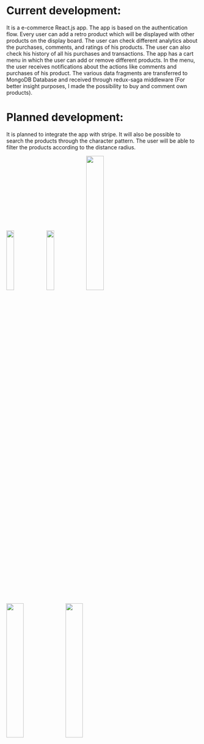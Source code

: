 # Current development:
It is a e-commerce React.js app. The app is based on the authentication flow. Every user can add a retro product which will be displayed with other products on the display board. The user can check different analytics about the purchases, comments, and ratings of his products. The user can also check his history of all his purchases and transactions. The app has a cart menu in which the user can add or remove different products. In the menu, the user receives notifications about the actions like comments and purchases of his product. The various data fragments are transferred to MongoDB Database and received through redux-saga middleware (For better insight purposes, I made the possibility to buy and comment own products).
# Planned development:
It is planned to integrate the app with stripe. It will also be possible to search the products through the character pattern. The user will be able to filter the products according to the distance radius.

<img src="https://user-images.githubusercontent.com/95140549/198722920-06276fd8-e44c-4c33-ae40-7e7473b0338e.png" width=20% height=20%>
<img src="https://user-images.githubusercontent.com/95140549/198722935-b06246d9-38b3-474b-9255-8f1144b32990.png" width=20% height=20%>
<img src="https://user-images.githubusercontent.com/95140549/198722939-46d51229-c7ea-4dc2-bb3c-50dfe30a3186.png" width=30% height=30%>
<img src="https://user-images.githubusercontent.com/95140549/198722940-7895de33-f2e4-4e3a-b498-98ee4bc8d06a.png" width=30% height=30%>
<img src="https://user-images.githubusercontent.com/95140549/198722943-4855beb5-14dc-4098-93e9-0743dd1f14c8.png" width=30% height=30%>

